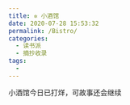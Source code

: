 ```yaml
---
title: ✲ 小酒馆
date: 2020-07-28 15:53:32
permalink: /Bistro/
categories: 
  - 读书派
  - 摘抄收录
tags: 
  - 
---
```


小酒馆今日已打烊，可故事还会继续